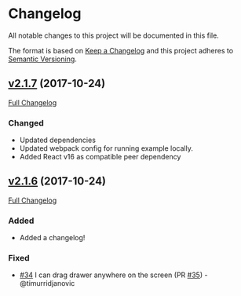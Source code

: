 # Changelog
All notable changes to this project will be documented in this file.

The format is based on [Keep a Changelog](http://keepachangelog.com/en/1.0.0/)
and this project adheres to [Semantic Versioning](http://semver.org/spec/v2.0.0.html).

## [v2.1.7](https://github.com/stoeffel/react-motion-drawer/tree/v2.1.6) (2017-10-24)
[Full Changelog](https://github.com/stoeffel/react-motion-drawer/compare/v2.1.6...v2.1.7)
### Changed
- Updated dependencies
- Updated webpack config for running example locally.
- Added React v16 as compatible peer dependency


## [v2.1.6](https://github.com/stoeffel/react-motion-drawer/tree/v2.1.6) (2017-10-24)
[Full Changelog](https://github.com/stoeffel/react-motion-drawer/compare/v2.1.5...v2.1.6)
### Added
- Added a changelog!

### Fixed
- [#34](https://github.com/stoeffel/react-motion-drawer/issues/34) I can drag drawer anywhere on the screen (PR [#35](https://github.com/stoeffel/react-motion-drawer/pull/35)) - @timurridjanovic
